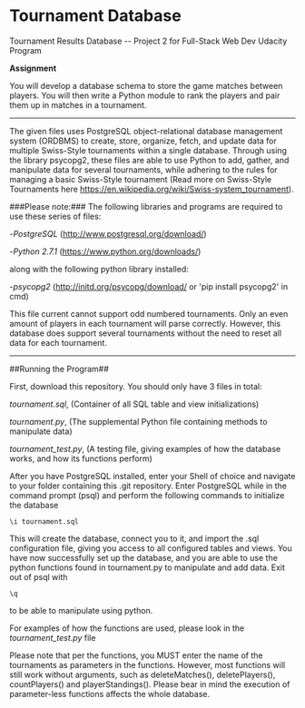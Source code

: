# Tournament Database
Tournament Results Database -- Project 2 for Full-Stack Web Dev Udacity Program

**Assignment**

You will develop a database schema to store the game matches between players. You will then write a Python module to rank the players and pair them up in matches in a tournament.

---

The given files uses PostgreSQL object-relational database management system (ORDBMS) to create, store, organize, fetch, and update data for multiple Swiss-Style tournaments within a single database. Through using the library psycopg2, these files are able to use Python to add, gather, and manipulate data for several tournaments, while adhering to the rules for managing a basic Swiss-Style tournament (Read more on Swiss-Style Tournaments here https://en.wikipedia.org/wiki/Swiss-system_tournament).

###Please note:###
The following libraries and programs are required to use these series of files:

-*PostgreSQL* (http://www.postgresql.org/download/)

-*Python 2.7.1* (https://www.python.org/downloads/)

along with the following python library installed:

-*psycopg2* (http://initd.org/psycopg/download/ or 'pip install psycopg2' in cmd)

This file current cannot support odd numbered tournaments. Only an even amount of players in each tournament will parse correctly.
However, this database does support several tournaments without the need to reset all data for each tournament.

---

##Running the Program##

First, download this repository. You should only have 3 files in total:

_tournament.sql_, (Container of all SQL table and view initializations)

_tournament.py_, (The supplemental Python file containing methods to manipulate data)

_tournament_test.py_, (A testing file, giving examples of how the database works, and how its functions perform)

After you have PostgreSQL installed, enter your Shell of choice and navigate to your folder containing this .git repository.
Enter PostgreSQL while in the command prompt (psql) and perform the following commands to initialize the database

```
\i tournament.sql
```

This will create the database, connect you to it, and import the .sql configuration file, giving you access to all configured tables and views.
You have now successfully set up the database, and you are able to use the python functions found in tournament.py to manipulate and add data. Exit out of psql with

```
\q
```
to be able to manipulate using python.

For examples of how the functions are used, please look in the _tournament_test.py_ file

Please note that per the functions, you MUST enter the name of the tournaments as parameters in the functions. However, most functions will still work without arguments, such as deleteMatches(), deletePlayers(), countPlayers() and playerStandings(). Please bear in mind the execution of parameter-less functions affects the whole database.
